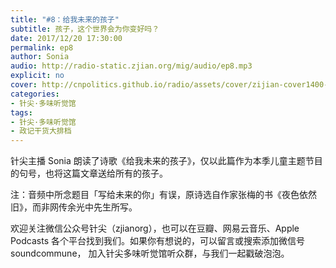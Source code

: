 ```yaml
---
title: "#8：给我未来的孩子"
subtitle: 孩子，这个世界会为你变好吗？
date: 2017/12/20 17:30:00
permalink: ep8
author: Sonia
audio: http://radio-static.zjian.org/mig/audio/ep8.mp3
explicit: no
cover: http://cnpolitics.github.io/radio/assets/cover/zijian-cover1400-v1.0.jpg
categories:
- 针尖·多味听觉馆
tags:
- 针尖·多味听觉馆
- 政记干货大排档
---
```


针尖主播 Sonia 朗读了诗歌《给我未来的孩子》，仅以此篇作为本季儿童主题节目的句号，也将这篇文章送给所有的孩子。

注：音频中所念题目「写给未来的你」有误，原诗选自作家张梅的书《夜色依然旧》，而非网传余光中先生所写。

欢迎关注微信公众号针尖（zjianorg），也可以在豆瓣、网易云音乐、Apple Podcasts 各个平台找到我们。如果你有想说的，可以留言或搜索添加微信号 soundcommune， 加入针尖多味听觉馆听众群，与我们一起戳破泡泡。
